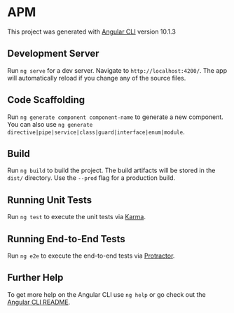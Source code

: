 # APM

This project was generated with [Angular CLI](https://github.com/angular/angular-cli) version 10.1.3

## Development Server

Run `ng serve` for a dev server. Navigate to `http://localhost:4200/`. The app will automatically reload if you change any of the source files.

## Code Scaffolding

Run `ng generate component component-name` to generate a new component. You can also use `ng generate directive|pipe|service|class|guard|interface|enum|module`.

## Build

Run `ng build` to build the project. The build artifacts will be stored in the `dist/` directory. Use the `--prod` flag for a production build.

## Running Unit Tests

Run `ng test` to execute the unit tests via [Karma](https://karma-runner.github.io).

## Running End-to-End Tests

Run `ng e2e` to execute the end-to-end tests via [Protractor](http://www.protractortest.org/).

## Further Help

To get more help on the Angular CLI use `ng help` or go check out the [Angular CLI README](https://github.com/angular/angular-cli/blob/master/README.md).
